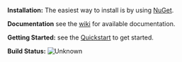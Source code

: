 **Installation:**
The easiest way to install is by using [NuGet](http://nuget.org/packages/TW.UbiquitousId).

**Documentation**
see the [wiki](https://github.com/TonightWe/TW.UbiquitousId/wiki) for available documentation.

**Getting Started:** see the [Quickstart](https://github.com/TonightWe/UbiquitousId/wiki/Quickstart) to get started.

**Build Status:**
![Unknown](https://ci.appveyor.com/api/projects/status/na7umur0b7hnyvlu)

